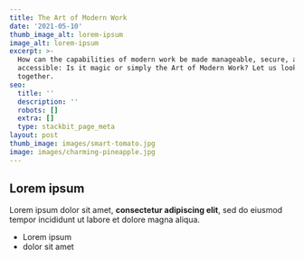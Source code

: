 ```yaml
---
title: The Art of Modern Work
date: '2021-05-10'
thumb_image_alt: lorem-ipsum
image_alt: lorem-ipsum
excerpt: >-
  How can the capabilities of modern work be made manageable, secure, and
  accessible: Is it magic or simply the Art of Modern Work? Let us look at it
  together.
seo:
  title: ''
  description: ''
  robots: []
  extra: []
  type: stackbit_page_meta
layout: post
thumb_image: images/smart-tomato.jpg
image: images/charming-pineapple.jpg
---
```

## Lorem ipsum

Lorem ipsum dolor sit amet, **consectetur adipiscing elit**, sed do eiusmod tempor incididunt ut labore et dolore magna aliqua.

- Lorem ipsum
- dolor sit amet